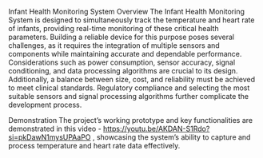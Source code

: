 Infant Health Monitoring System
Overview
The Infant Health Monitoring System is designed to simultaneously track the temperature and heart rate of infants, providing real-time monitoring of these critical health parameters. Building a reliable device for this purpose poses several challenges, as it requires the integration of multiple sensors and components while maintaining accurate and dependable performance. Considerations such as power consumption, sensor accuracy, signal conditioning, and data processing algorithms are crucial to its design. Additionally, a balance between size, cost, and reliability must be achieved to meet clinical standards. Regulatory compliance and selecting the most suitable sensors and signal processing algorithms further complicate the development process.

Demonstration
The project’s working prototype and key functionalities are demonstrated in this video - https://youtu.be/AKDAN-S1Rdo?si=pkDawN1mysUPAaPO , showcasing the system’s ability to capture and process temperature and heart rate data effectively.
